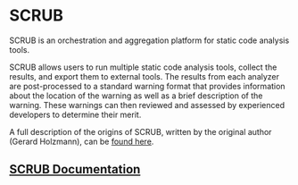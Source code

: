 # SCRUB

SCRUB is an orchestration and aggregation platform for static code analysis tools.

SCRUB allows users to run multiple static code analysis tools, collect the results, and export them to external tools. The results from each analyzer are post-processed to a standard warning format that provides information about the location of the warning as well as a brief description of the warning. These warnings can then reviewed and assessed by experienced developers to determine their merit.

A full description of the origins of SCRUB, written by the original author (Gerard Holzmann), can be [found here](http://spinroot.com/gerard/pdf/ScrubPaper_rev.pdf).

## [SCRUB Documentation](https://nasa.github.io/scrub)

